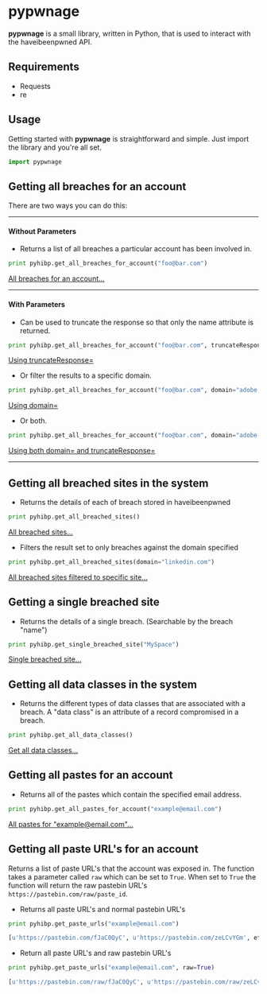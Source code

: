# pypwnage
**pypwnage** is a small library, written in Python, that is used to interact with the haveibeenpwned API.

## Requirements
- Requests
- re

## Usage
Getting started with **pypwnage** is straightforward and simple. Just import the library and you're all set.

```python
import pypwnage
```

## Getting all breaches for an account
There are two ways you can do this:

-----

#### Without Parameters
- Returns a list of all breaches a particular account has been involved in.
```python
print pyhibp.get_all_breaches_for_account("foo@bar.com")
```
[All breaches for an account...][1]

-----
#### With Parameters
- Can be used to truncate the response so that only the name attribute is returned.
```python
print pyhibp.get_all_breaches_for_account("foo@bar.com", truncateResponse=True)
```
[Using truncateResponse=][2]

- Or filter the results to a specific domain.
```python
print pyhibp.get_all_breaches_for_account("foo@bar.com", domain="adobe.com")
```
[Using domain=][3]

- Or both.
```python
print pyhibp.get_all_breaches_for_account("foo@bar.com", domain="adobe.com", truncateResponse=True)
```
[Using both domain= and truncateResponse=][4]

-----

## Getting all breached sites in the system
- Returns the details of each of breach stored in haveibeenpwned
```python
print pyhibp.get_all_breached_sites()
```
[All breached sites...][5]

- Filters the result set to only breaches against the domain specified
```python
print pyhibp.get_all_breached_sites(domain="linkedin.com")
```
[All breached sites filtered to specific site...][6]

## Getting a single breached site
- Returns the details of a single breach. (Searchable by the breach "name")
```python
print pyhibp.get_single_breached_site("MySpace")
```
[Single breached site...][7]

## Getting all data classes in the system
- Returns the different types of data classes that are associated with a breach. A "data class" is an attribute of a record compromised in a breach.
```python
print pyhibp.get_all_data_classes()
```
[Get all data classes...][8]

## Getting all pastes for an account
- Returns all of the pastes which contain the specified email address.
```python
print pyhibp.get_all_pastes_for_account("example@email.com")
```
[All pastes for "example@email.com"...][9]

## Getting all paste URL's for an account
Returns a list of paste URL's that the account was exposed in. The function takes a parameter called `raw` which can be set to `True`. When set to `True` the function will return the raw pastebin URL's `https://pastebin.com/raw/paste_id`.

- Returns all paste URL's and normal pastebin URL's
```python
print pyhibp.get_paste_urls("example@email.com")

[u'https://pastebin.com/fJaC0QyC', u'https://pastebin.com/zeLCvYGm', etc...]
```

- Return all paste URL's and raw pastebin URL's
```python
print pyhibp.get_paste_urls("example@email.com", raw=True)

[u'https://pastebin.com/raw/fJaC0QyC', u'https://pastebin.com/raw/zeLCvYGm', etc...]
```


[1]: https://haveibeenpwned.com/api/v2/breachedaccount/foo@bar.com
[2]: https://haveibeenpwned.com/api/v2/breachedaccount/foo@bar.com?truncateRepsonse=True
[3]: https://haveibeenpwned.com/api/v2/breachedaccount/foo@bar.com?domain=adobe.com
[4]: https://haveibeenpwned.com/api/v2/breachedaccount/foo@bar.com?domain=adobe.com&truncateRepsonse=True
[5]: https://haveibeenpwned.com/api/v2/breaches
[6]: https://haveibeenpwned.com/api/v2/breaches?domain=linkedin.com
[7]: https://haveibeenpwned.com/api/v2/breach/MySpace
[8]: https://haveibeenpwned.com/api/v2/dataclasses
[9]: https://haveibeenpwned.com/api/v2/pasteaccount/example@email.com
